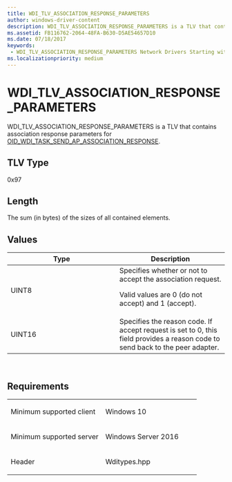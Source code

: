 ```yaml
---
title: WDI_TLV_ASSOCIATION_RESPONSE_PARAMETERS
author: windows-driver-content
description: WDI_TLV_ASSOCIATION_RESPONSE_PARAMETERS is a TLV that contains association response parameters for OID_WDI_TASK_SEND_AP_ASSOCIATION_RESPONSE.
ms.assetid: FB116762-2064-48FA-B630-D5AE54657D10
ms.date: 07/18/2017
keywords:
 - WDI_TLV_ASSOCIATION_RESPONSE_PARAMETERS Network Drivers Starting with Windows Vista
ms.localizationpriority: medium
---
```


# WDI\_TLV\_ASSOCIATION\_RESPONSE\_PARAMETERS


WDI\_TLV\_ASSOCIATION\_RESPONSE\_PARAMETERS is a TLV that contains association response parameters for [OID\_WDI\_TASK\_SEND\_AP\_ASSOCIATION\_RESPONSE](https://msdn.microsoft.com/library/windows/hardware/dn925960).

## TLV Type


0x97

## Length


The sum (in bytes) of the sizes of all contained elements.

## Values


<table>
<colgroup>
<col width="50%" />
<col width="50%" />
</colgroup>
<thead>
<tr class="header">
<th>Type</th>
<th>Description</th>
</tr>
</thead>
<tbody>
<tr class="odd">
<td>UINT8</td>
<td>Specifies whether or not to accept the association request.
<p>Valid values are 0 (do not accept) and 1 (accept).</p></td>
</tr>
<tr class="even">
<td>UINT16</td>
<td>Specifies the reason code. If accept request is set to 0, this field provides a reason code to send back to the peer adapter.</td>
</tr>
</tbody>
</table>

 

Requirements
------------

<table>
<colgroup>
<col width="50%" />
<col width="50%" />
</colgroup>
<tbody>
<tr class="odd">
<td><p>Minimum supported client</p></td>
<td><p>Windows 10</p></td>
</tr>
<tr class="even">
<td><p>Minimum supported server</p></td>
<td><p>Windows Server 2016</p></td>
</tr>
<tr class="odd">
<td><p>Header</p></td>
<td>Wditypes.hpp</td>
</tr>
</tbody>
</table>

 

 




